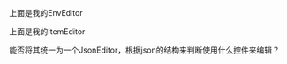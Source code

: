 <template>
  <div>
    <el-card v-for="(item, index) in envData" :key="index" class="box-card">
      <el-form label-width="60px">
        <el-form-item label="条目：">
          <div style="display: flex; width: 100%;">
            <el-input :value="item" @input="updateItem(index, $event)" style="flex: 1;"></el-input>
            <el-button @click="removeItem(index)" type="danger" style="margin-left: 20px;">删除</el-button>
          </div>
        </el-form-item>
      </el-form>
    </el-card>
    <el-form label-width="60px">
      <el-form-item label="添加：">
        <el-row :gutter="20">
          <el-col :span="18">
            <el-input v-model="newItem" @keyup.enter="addItem"></el-input>
          </el-col>
          <el-col :span="6">
            <el-button @click="addItem">添加</el-button>
          </el-col>
        </el-row>
      </el-form-item>
    </el-form>
    <el-button type="primary" @click="handleSave">保存</el-button>
  </div>
</template>

<script setup lang="ts">
import { ref, watch } from 'vue';
import { ElMessage } from 'element-plus';

const props = defineProps<{ data: any }>();
const emit = defineEmits();

const newItem = ref<string>('');

const envData = ref<string[]>([]);

const refreshData = (newData: any) => {
  try {
    envData.value = JSON.parse(newData.Data.param_value);
  } catch (error) {
    ElMessage.error('无效的 JSON 数据');
  }
};

refreshData(props.data);

watch(() => props.data, (newData) => {
  refreshData(newData);
});

const addItem = () => {
  if (newItem.value) {
    envData.value.push(newItem.value);
    newItem.value = '';
  }
};

const removeItem = (index: number) => {
  envData.value.splice(index, 1);
};

const updateItem = (index: number, event: Event) => {
  const inputElement = event.target as HTMLInputElement;
  envData.value[index] = inputElement.value;
};

const handleSave = () => {
  try {
    emit('updateParamValue', JSON.stringify(envData.value));
  } catch (error) {
    ElMessage.error('无效的 JSON 数据');
  }
};
</script>

<style>
.box-card {
  margin-bottom: 20px;
}
</style>


上面是我的EnvEditor

<template>
  <div>
    <el-card v-for="(item, index) in dataInData" :key="index" class="box-card">
      <el-form :model="item" label-width="60px">
        <el-form-item label="名称：">
          <div style="display: flex; width: 100%;">
            <el-input v-model="item.名称" style="flex: 1;"></el-input>
            <el-button @click="removeItem(index)" type="danger" style="margin-left: 20px;">删除</el-button>
          </div>
        </el-form-item>
        <el-form-item label="数量：">
          <el-row :gutter="20">
            <el-col :span="12">
              <el-input-number v-model="item.数量"></el-input-number>
            </el-col>
            <el-col :span="12">
              <el-input v-model="item.单位"></el-input>
            </el-col>
          </el-row>
        </el-form-item>
        <el-form-item label="情报：">
          <div>
            <el-tag style="margin: 2px;" v-for="(info, infoIndex) in item.情报" :key="infoIndex" closable @close="removeInfo(index, infoIndex)">
              {{ info }}
            </el-tag>
          </div>
        </el-form-item>
        <el-form-item label="">
          <el-row :gutter="20">
            <el-col :span="18">
              <el-input v-model="newInfo[index]" @keyup.enter="addInfo(index)"></el-input>
            </el-col>
            <el-col :span="6">
              <el-button @click="addInfo(index)">添加</el-button>
            </el-col>
          </el-row>
        </el-form-item>
      </el-form>
    </el-card>
    <el-button @click="addNewItem">添加新项</el-button>
    <el-button type="primary" @click="handleSave">保存</el-button>
  </div>
</template>

<script setup lang="ts">
import { ref, watch } from 'vue';
import { ElMessage } from 'element-plus';

const props = defineProps<{ data: any }>();
const emit = defineEmits();

const newInfo = ref<string[]>([]);

// 初始化一个可观察的数据对象
const dataInData = ref<any[]>([]);

const refreshData = (newData: any) => {
  try {
    dataInData.value = JSON.parse(newData.Data.param_value);
  } catch (error) {
    ElMessage.error('无效的 JSON 数据');
  }
};

refreshData(props.data);

watch(() => props.data, (newData) => {
  refreshData(newData);
});

const addNewItem = () => {
  dataInData.value.push({ "名称": "", "数量": 0, "单位": "", "情报": [] });
};

const removeItem = (index: number) => {
  dataInData.value.splice(index, 1);
};

const addInfo = (index: number) => {
  if (newInfo.value[index]) {
    dataInData.value[index].情报.push(newInfo.value[index]);
    newInfo.value[index] = '';
  }
};

const removeInfo = (index: number, infoIndex: number) => {
  dataInData.value[index].情报.splice(infoIndex, 1);
};

const handleSave = () => {
  try {
    emit('updateParamValue', JSON.stringify(dataInData.value));
  } catch (error) {
    ElMessage.error('无效的 JSON 数据');
  }
};
</script>

<style>
.box-card {
  margin-bottom: 20px;
}
</style>

上面是我的ItemEditor

能否将其统一为一个JsonEditor，根据json的结构来判断使用什么控件来编辑？
